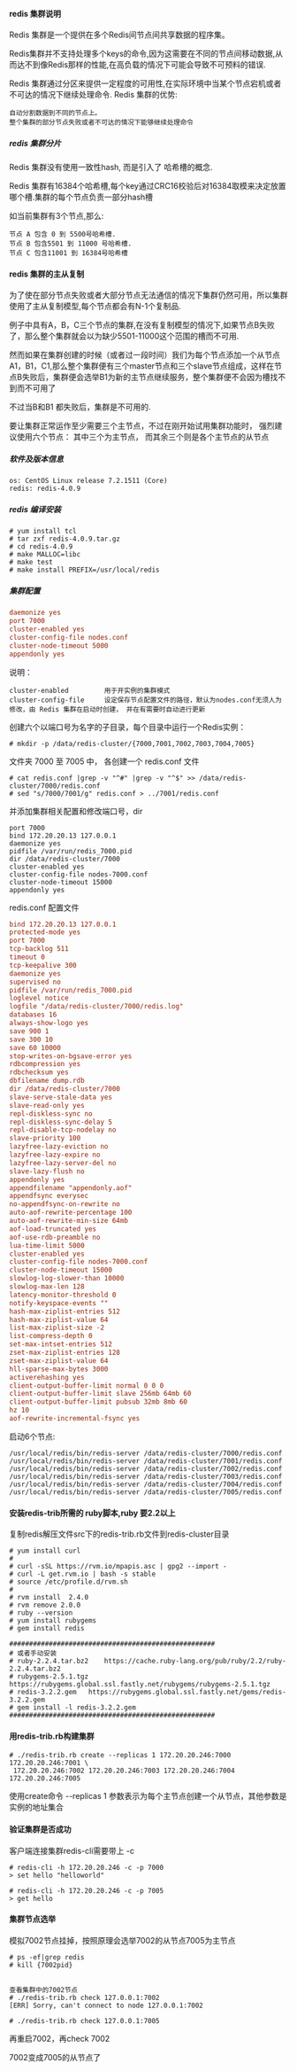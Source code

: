 #### redis 集群说明 

Redis 集群是一个提供在多个Redis间节点间共享数据的程序集。

Redis集群并不支持处理多个keys的命令,因为这需要在不同的节点间移动数据,从而达不到像Redis那样的性能,在高负载的情况下可能会导致不可预料的错误.

Redis 集群通过分区来提供一定程度的可用性,在实际环境中当某个节点宕机或者不可达的情况下继续处理命令. Redis 集群的优势:

    自动分割数据到不同的节点上。
    整个集群的部分节点失败或者不可达的情况下能够继续处理命令

##### redis 集群分片
Redis 集群没有使用一致性hash, 而是引入了 哈希槽的概念.  

Redis 集群有16384个哈希槽,每个key通过CRC16校验后对16384取模来决定放置哪个槽.集群的每个节点负责一部分hash槽 

如当前集群有3个节点,那么:

    节点 A 包含 0 到 5500号哈希槽.
    节点 B 包含5501 到 11000 号哈希槽.
    节点 C 包含11001 到 16384号哈希槽

#### redis 集群的主从复制
为了使在部分节点失败或者大部分节点无法通信的情况下集群仍然可用，所以集群使用了主从复制模型,每个节点都会有N-1个复制品. 

例子中具有A，B，C三个节点的集群,在没有复制模型的情况下,如果节点B失败了，那么整个集群就会以为缺少5501-11000这个范围的槽而不可用.

然而如果在集群创建的时候（或者过一段时间）我们为每个节点添加一个从节点A1，B1，C1,那么整个集群便有三个master节点和三个slave节点组成，这样在节点B失败后，集群便会选举B1为新的主节点继续服务，整个集群便不会因为槽找不到而不可用了

不过当B和B1 都失败后，集群是不可用的.

要让集群正常运作至少需要三个主节点，不过在刚开始试用集群功能时， 强烈建议使用六个节点： 其中三个为主节点， 而其余三个则是各个主节点的从节点

##### 软件及版本信息
    
    os: CentOS Linux release 7.2.1511 (Core)
    redis: redis-4.0.9

##### redis 编译安装 #####
``` shell 
# yum install tcl
# tar zxf redis-4.0.9.tar.gz
# cd redis-4.0.9
# make MALLOC=libc 
# make test
# make install PREFIX=/usr/local/redis
```
##### 集群配置
```conf
daemonize yes
port 7000
cluster-enabled yes
cluster-config-file nodes.conf
cluster-node-timeout 5000
appendonly yes
```
说明：

    cluster-enabled         用于开实例的集群模式
    cluster-config-file     设定保存节点配置文件的路径，默认为nodes.conf无须人为修改，由 Redis 集群在启动时创建， 并在有需要时自动进行更新


创建六个以端口号为名字的子目录，每个目录中运行一个Redis实例：
```shell
# mkdir -p /data/redis-cluster/{7000,7001,7002,7003,7004,7005}
```
文件夹 7000 至 7005 中， 各创建一个 redis.conf 文件
``` shell 
# cat redis.conf |grep -v "^#" |grep -v "^$" >> /data/redis-cluster/7000/redis.conf
# sed "s/7000/7001/g" redis.conf > ../7001/redis.conf
```
并添加集群相关配置和修改端口号，dir
```shell 
port 7000
bind 172.20.20.13 127.0.0.1
daemonize yes
pidfile /var/run/redis_7000.pid
dir /data/redis-cluster/7000
cluster-enabled yes
cluster-config-file nodes-7000.conf
cluster-node-timeout 15000
appendonly yes
```
redis.conf 配置文件
```conf
bind 172.20.20.13 127.0.0.1
protected-mode yes
port 7000
tcp-backlog 511
timeout 0
tcp-keepalive 300
daemonize yes
supervised no
pidfile /var/run/redis_7000.pid
loglevel notice
logfile "/data/redis-cluster/7000/redis.log"
databases 16
always-show-logo yes
save 900 1
save 300 10
save 60 10000
stop-writes-on-bgsave-error yes
rdbcompression yes
rdbchecksum yes
dbfilename dump.rdb
dir /data/redis-cluster/7000
slave-serve-stale-data yes
slave-read-only yes
repl-diskless-sync no
repl-diskless-sync-delay 5
repl-disable-tcp-nodelay no
slave-priority 100
lazyfree-lazy-eviction no
lazyfree-lazy-expire no
lazyfree-lazy-server-del no
slave-lazy-flush no
appendonly yes
appendfilename "appendonly.aof"
appendfsync everysec
no-appendfsync-on-rewrite no
auto-aof-rewrite-percentage 100
auto-aof-rewrite-min-size 64mb
aof-load-truncated yes
aof-use-rdb-preamble no
lua-time-limit 5000
cluster-enabled yes
cluster-config-file nodes-7000.conf
cluster-node-timeout 15000
slowlog-log-slower-than 10000
slowlog-max-len 128
latency-monitor-threshold 0
notify-keyspace-events ""
hash-max-ziplist-entries 512
hash-max-ziplist-value 64
list-max-ziplist-size -2
list-compress-depth 0
set-max-intset-entries 512
zset-max-ziplist-entries 128
zset-max-ziplist-value 64
hll-sparse-max-bytes 3000
activerehashing yes
client-output-buffer-limit normal 0 0 0
client-output-buffer-limit slave 256mb 64mb 60
client-output-buffer-limit pubsub 32mb 8mb 60
hz 10
aof-rewrite-incremental-fsync yes
```

启动6个节点:
```shell 
/usr/local/redis/bin/redis-server /data/redis-cluster/7000/redis.conf
/usr/local/redis/bin/redis-server /data/redis-cluster/7001/redis.conf
/usr/local/redis/bin/redis-server /data/redis-cluster/7002/redis.conf
/usr/local/redis/bin/redis-server /data/redis-cluster/7003/redis.conf
/usr/local/redis/bin/redis-server /data/redis-cluster/7004/redis.conf
/usr/local/redis/bin/redis-server /data/redis-cluster/7005/redis.conf
```

#### 安装redis-trib所需的 ruby脚本,ruby 要2.2以上
复制redis解压文件src下的redis-trib.rb文件到redis-cluster目录
```shell 
# yum install curl 
#
# curl -sSL https://rvm.io/mpapis.asc | gpg2 --import -
# curl -L get.rvm.io | bash -s stable
# source /etc/profile.d/rvm.sh
# 
# rvm install  2.4.0
# rvm remove 2.0.0
# ruby --version
# yum install rubygems
# gem install redis

####################################################
# 或者手动安装 
# ruby-2.2.4.tar.bz2   	https://cache.ruby-lang.org/pub/ruby/2.2/ruby-2.2.4.tar.bz2
# rubygems-2.5.1.tgz	https://rubygems.global.ssl.fastly.net/rubygems/rubygems-2.5.1.tgz
# redis-3.2.2.gem	https://rubygems.global.ssl.fastly.net/gems/redis-3.2.2.gem
# gem install -l redis-3.2.2.gem
####################################################
```

#### 用redis-trib.rb构建集群
```shell  
# ./redis-trib.rb create --replicas 1 172.20.20.246:7000 172.20.20.246:7001 \
 172.20.20.246:7002 172.20.20.246:7003 172.20.20.246:7004 172.20.20.246:7005
```
使用create命令 --replicas 1 参数表示为每个主节点创建一个从节点，其他参数是实例的地址集合

#### 验证集群是否成功
客户端连接集群redis-cli需要带上 -c
``` shell 
# redis-cli -h 172.20.20.246 -c -p 7000
> set hello "helloworld"

# redis-cli -h 172.20.20.246 -c -p 7005
> get hello
```

#### 集群节点选举
模拟7002节点挂掉，按照原理会选举7002的从节点7005为主节点 
``` shell
# ps -ef|grep redis
# kill {7002pid}


查看集群中的7002节点
# ./redis-trib.rb check 127.0.0.1:7002
[ERR] Sorry, can't connect to node 127.0.0.1:7002

# ./redis-trib.rb check 127.0.0.1:7005
```

再重启7002，再check 7002

7002变成7005的从节点了
